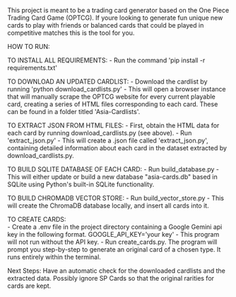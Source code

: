 This project is meant to be a trading card generator based on the One Piece Trading Card Game (OPTCG). If youre looking to generate fun unique new cards to play with friends or balanced cards that could be played in competitive matches this is the tool for you.

HOW TO RUN:

TO INSTALL ALL REQUIREMENTS:
    - Run the command 'pip install -r requirements.txt'

TO DOWNLOAD AN UPDATED CARDLIST:
    - Download the cardlist by running 'python download_cardlists.py'
    - This will open a browser instance that will manually scrape the OPTCG website for every current playable card, creating a series of HTML files corresponding
    to each card. These can be found in a folder titled 'Asia-Cardlists'.

TO EXTRACT JSON FROM HTML FILES:
    - First, obtain the HTML data for each card by running download_cardlists.py (see above).
    - Run 'extract_json.py'
    - This will create a .json file called 'extract_json.py', containing detailed information about each card in the dataset extracted by download_cardlists.py.

TO BUILD SQLITE DATABASE OF EACH CARD:
    - Run build_database.py
    - This will either update or build a new database "asia-cards.db" based in SQLite using Python's built-in SQLite functionality.

TO BUILD CHROMADB VECTOR STORE:
    - Run build_vector_store.py
    - This will create the ChromaDB database locally, and insert all cards into it.

TO CREATE CARDS:    
    - Create a .env file in the project directory containing a Google Gemini api key in the following format.
        GOOGLE_API_KEY='your key'
    - This program will not run without the API key.
    - Run create_cards.py. The program will prompt you step-by-step to generate an original card of a chosen type. It runs entirely within the terminal. 

Next Steps:
Have an automatic check for the downloaded cardlists and the extracted data.
Possibly ignore SP Cards so that the original rarities for cards are kept.
